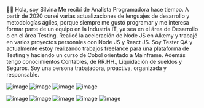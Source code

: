 👋🏻 Hola, soy Silvina
Me recibí de Analista Programadora hace tiempo. A partir de 2020 cursé varias actualizaciones de lenguajes de desarrollo y metodologías ágiles,  porque siempre me gustó programar y me interesa formar parte de un equipo en la Industria IT, ya sea en el área de Desarrollo o en el área Testing.
Realicé la aceleración de Node JS en Alkemy y trabajé en varios proyectos personales con Node JS y React JS.
Soy Tester QA y actualmente estoy realizando trabajos freelance para una plataforma de Testing y haciendo un curso de  Cobol orientado a Mainframe.
Además tengo conocimientos Contables, de RR.HH., Liquidación de sueldos y Seguros.
Soy una persona trabajadora, proactiva, organizada y responsable.


![image](https://user-images.githubusercontent.com/77582867/141662514-db0d47ee-6135-44e3-ac75-c5d738fcc037.png)
![image](https://user-images.githubusercontent.com/77582867/141662517-6e01753f-6443-49d4-8d9e-309ccb14c4e8.png)
![image](https://user-images.githubusercontent.com/77582867/141662702-21695e9c-05e0-4026-890c-7744fa48fbbb.png)
![image](https://github.com/SLRonzoni/SLRonzoni/assets/77582867/363cee92-a58e-48ce-8b11-06038ed2d25d)

![image](https://user-images.githubusercontent.com/77582867/141662734-dba5d0a1-a0a6-449f-ac65-1a94bd59ae8f.png)
![image](https://user-images.githubusercontent.com/77582867/141662647-26828224-5fdc-4a93-890e-f0d9541985c4.png)
![image](https://user-images.githubusercontent.com/77582867/141662651-0537e50e-fa97-4b9c-8f17-c856e2cdd60c.png)
![image](https://user-images.githubusercontent.com/77582867/141663148-ea296d4f-62c9-4b62-91ca-6348f57898be.png)
![image](https://user-images.githubusercontent.com/77582867/141663152-a7efd745-af62-4a89-8361-4495b1c0ed81.png)

